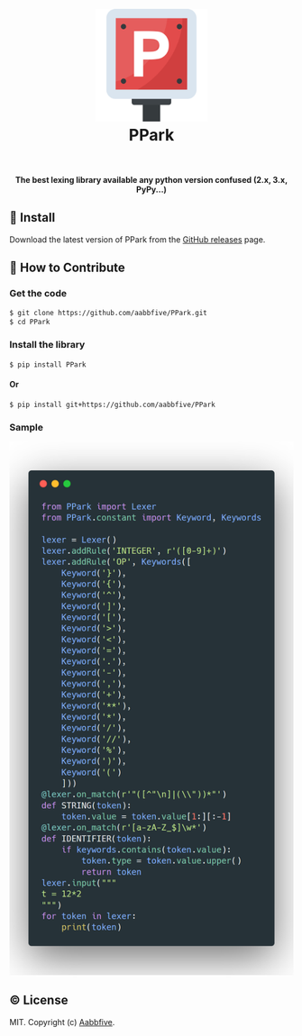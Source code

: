<h1 align="center">
  <br>
  <a href="https://github.com/aabbfive/PPark">
    <img src="PPark.svg" alt="PPark" width="200">
  </a>
  <br>
  PPark
  <br>
  <br>
</h1>

<h4 align="center">The best lexing library available any python version confused (2.x, 3.x, PyPy...)</h4>

## &#x1F4BE; Install

Download the latest version of PPark from
the [GitHub releases](https://github.com/aabbfive/PPark/releases) page.


## &#x1F4AC; How to Contribute

### Get the code

```
$ git clone https://github.com/aabbfive/PPark.git
$ cd PPark
```

### Install the library

```
$ pip install PPark
```

#### Or

```
$ pip install git+https://github.com/aabbfive/PPark
```

### Sample
<img src="sample.png" alt="Sample">

## &#x00A9;&#xFE0F; License

MIT. Copyright (c) [Aabbfive](https://github.com/aabbfive).
